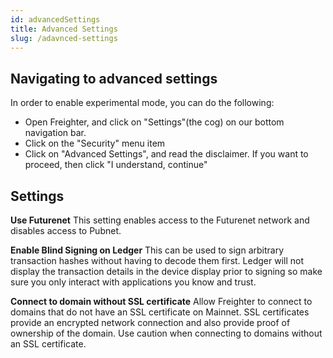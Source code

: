 ```yaml
---
id: advancedSettings
title: Advanced Settings
slug: /adavnced-settings
---
```


## Navigating to advanced settings

In order to enable experimental mode, you can do the following:

- Open Freighter, and click on "Settings"(the cog) on our bottom navigation bar.
- Click on the "Security" menu item
- Click on "Advanced Settings", and read the disclaimer. If you want to proceed, then click "I understand, continue"

## Settings

**Use Futurenet**
This setting enables access to the Futurenet network and disables access to Pubnet.

**Enable Blind Signing on Ledger**
This can be used to sign arbitrary transaction hashes without having to decode them first. Ledger will not display the transaction details in the device display prior to signing so make sure you only interact with applications you know and trust.

**Connect to domain without SSL certificate**
Allow Freighter to connect to domains that do not have an SSL certificate on Mainnet. SSL certificates provide an encrypted network connection and also provide proof of ownership of the domain. Use caution when connecting to domains without an SSL certificate.
